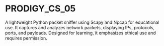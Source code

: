 # PRODIGY_CS_05
A lightweight Python packet sniffer using Scapy and Npcap for educational use. It captures and analyzes network packets, displaying IPs, protocols, ports, and payloads. Designed for learning, it emphasizes ethical use and requires permission.
